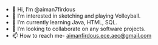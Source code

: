- 👋 Hi, I’m @aiman7firdous
- 👀 I’m interested in sketching and playing Volleyball.
- 🌱 I’m currently learning Java, HTML, SQL.
- 💞️ I’m looking to collaborate on any software projects.
- 📫 How to reach me- aimanfirdous.ece.aec@gmail.com

<!---
aiman7firdous/aiman7firdous is a ✨ special ✨ repository because its `README.md` (this file) appears on your GitHub profile.
You can click the Preview link to take a look at your changes.
--->
